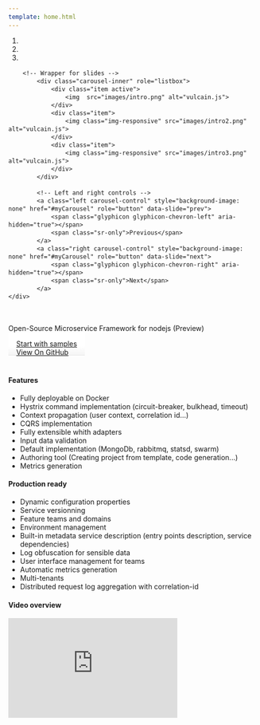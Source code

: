 ```yaml
---
template: home.html
---
```


<style>
<style>
  .lead {
    color: #555;
    font-weight: normal;
  }
  
  .btn-default {
    background-image: linear-gradient(#fff, #fff 60%, #f5f5f5);
    border-bottom: 1px solid #e6e6e6;
  }
  
  .head-banner-text {
    padding: 20px 0 0 0;
  }
  .head-banner-buttons {
    padding: 0 0 20px;
  }  
</style>

<div class="row">
    <div id="myCarousel" class="col-md-offset-1 col-md-10 carousel slide" data-ride="carousel" data-interval="5000">
        <!-- Indicators -->
        <ol class="carousel-indicators">
            <li data-target="#myCarousel" data-slide-to="0" class="active"></li>
            <li data-target="#myCarousel" data-slide-to="1"></li>
            <li data-target="#myCarousel" data-slide-to="2"></li>
        </ol>

        <!-- Wrapper for slides -->
            <div class="carousel-inner" role="listbox">
                <div class="item active">
                    <img  src="images/intro.png" alt="vulcain.js">                   
                </div>
                <div class="item">
                    <img class="img-responsive" src="images/intro2.png" alt="vulcain.js">
                </div>
                <div class="item">
                    <img class="img-responsive" src="images/intro3.png" alt="vulcain.js">
                </div>
            </div>

            <!-- Left and right controls -->
            <a class="left carousel-control" style="background-image: none" href="#myCarousel" role="button" data-slide="prev">
                <span class="glyphicon glyphicon-chevron-left" aria-hidden="true"></span>
                <span class="sr-only">Previous</span>
            </a>
            <a class="right carousel-control" style="background-image: none" href="#myCarousel" role="button" data-slide="next">
                <span class="glyphicon glyphicon-chevron-right" aria-hidden="true"></span>
                <span class="sr-only">Next</span>
            </a>
    </div>
</div>
<div class="row head-banner-text">
    <p class="lead text-center col-md-12 col-xs-12">
        Open-Source Microservice Framework for nodejs (Preview)<br>
    </p>
</div>
<div class="row head-banner-buttons">
    <div class="col-md-offset-2 col-md-4 col-xs-12">
        <a href="https://github.com/vulcainjs/vulcain-samples" class="btn btn-default btn-lg btn-block" style="padding: 14px 16px;">Start with samples</a>
    </div>
    <div class="col-md-4  col-xs-12">
        <a href="http://github.com/vulcainjs/vulcain-corejs" class="btn btn-success btn-lg btn-block"  style="padding: 14px 16px;">View On GitHub</a>
    </div>
</div>
<div class="row">
    <div class="col-md-4">
        <h4>Features</h4>
        <p>
            <ul>
            <li>Fully deployable on Docker</li>
            <li>Hystrix command implementation (circuit-breaker, bulkhead, timeout)</li>
            <li>Context propagation (user context, correlation id...)
            <li>CQRS implementation</li>
            <li>Fully extensible whith adapters</li>
            <li>Input data validation</li>
            <li>Default implementation (MongoDb, rabbitmq, statsd, swarm)</li>
            <li>Authoring tool (Creating project from template, code generation...)</li>
            <li>Metrics generation</li>
            </ul>
        </p>
    </div>
    <div class="col-md-4">
        <h4>Production ready</h4>
        <p>
            <ul>
            <li>Dynamic configuration properties</li>
            <li>Service versionning</li>
            <li>Feature teams and domains</li>
            <li>Environment management</li>
            <li>Built-in metadata service description (entry points description, service dependencies)</li>
            <li>Log obfuscation for sensible data</li>
            <li>User interface management for teams</li>
            <li>Automatic metrics generation</li>
            <li>Multi-tenants</li>
            <li>Distributed request log aggregation with correlation-id</li>
            </ul>
        </p>
    </div>
    <div class="col-md-4">
        <h4>Video overview</h4>
        <p class="video-wrapper">
            <iframe width="340" height="200" src="https://www.youtube.com/embed/LAQK-ZjW124" frameborder="0" allowfullscreen></iframe> 
        </p>
    </div>
</div>
